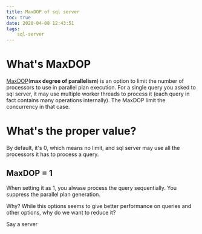 ```yaml
---
title: MaxDOP of sql server
toc: true
date: 2020-04-08 12:43:51
tags:
	sql-server
---
```


# What's MaxDOP

[MaxDOP](https://docs.microsoft.com/en-us/sql/database-engine/configure-windows/configure-the-max-degree-of-parallelism-server-configuration-option?view=sql-server-ver15)(**max degree of parallelism**) is an option to limit the number of processors to use in parallel plan execution. For a single query you asked to sql server, it may use multiple worker threads to process it (each query in fact contains many operations internally). The MaxDOP limit the concurrency in that case.

# What's the proper value?

By default, it's 0, which means no limit, and sql server may use all the processors it has to process a query.

## MaxDOP = 1

When setting it as 1, you alwase process the query sequentially. You suppress the parallel plan generation.

Why? While this options seems to give better performance on queries and other options, why do we want to reduce it?



Say a server 